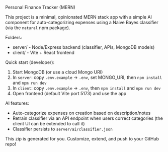 
 Personal Finance Tracker (MERN)

This project is a minimal, opinionated MERN stack app with a simple AI component for auto-categorizing expenses using a Naive Bayes classifier (via the `natural` npm package).

Folders:
- server/ - Node/Express backend (classifier, APIs, MongoDB models)
- client/ - Vite + React frontend

Quick start (developer):
1. Start MongoDB (or use a cloud Mongo URI)
2. In `server`: copy `.env.example` -> `.env`, set MONGO_URI, then `npm install` and `npm run dev`
3. In `client`: copy `.env.example` -> `.env`, then `npm install` and `npm run dev`
4. Open frontend (default Vite port 5173) and use the app

AI features:
- Auto-categorize expenses on creation based on description/notes
- Retrain classifier via an API endpoint when users correct categories (the client UI can be extended to call it)
- Classifier persists to `server/ai/classifier.json`

This zip is generated for you. Customize, extend, and push to your GitHub repo!
